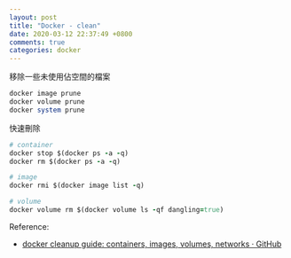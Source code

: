 ```yaml
---
layout: post
title: "Docker - clean"
date: 2020-03-12 22:37:49 +0800
comments: true
categories: docker
---
```


移除一些未使用佔空間的檔案

<!-- more -->

```ruby
docker image prune
docker volume prune
docker system prune
```

快速刪除

```ruby
# container
docker stop $(docker ps -a -q)
docker rm $(docker ps -a -q)

# image
docker rmi $(docker image list -q)

# volume
docker volume rm $(docker volume ls -qf dangling=true)
```


Reference:

* [docker cleanup guide: containers, images, volumes, networks · GitHub](https://gist.github.com/bastman/5b57ddb3c11942094f8d0a97d461b430)
